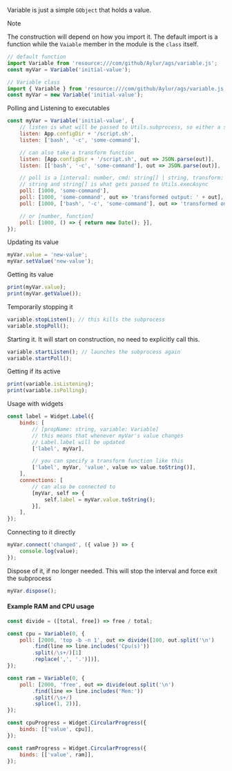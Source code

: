 Variable is just a simple `GObject` that holds a value.

> [!NOTE]
> The construction will depend on how you import it. The default import is a function while the `Vaiable` member in the module is the `class` itself.
```js
// default function
import Variable from 'resource:///com/github/Aylur/ags/variable.js';
const myVar = Variable('initial-value');

// Variable class
import { Variable } from 'resource:///com/github/Aylur/ags/variable.js';
const myVar = new Variable('initial-value');
```

Polling and Listening to executables
```js
const myVar = Variable('initial-value', {
    // listen is what will be passed to Utils.subprocess, so either a string or string[]
    listen: App.configDir + '/script.sh',
    listen: ['bash', '-c', 'some-command'],

    // can also take a transform function
    listen: [App.configDir + '/script.sh', out => JSON.parse(out)],
    listen: [['bash', '-c', 'some-command'], out => JSON.parse(out)],

    // poll is a [interval: number, cmd: string[] | string, transform: (string) => any]
    // string and string[] is what gets passed to Utils.execAsync
    poll: [1000, 'some-command'],
    poll: [1000, 'some-command', out => 'transformed output: ' + out],
    poll: [1000, ['bash', '-c', 'some-command'], out => 'transformed output: ' + out],

    // or [number, function]
    poll: [1000, () => { return new Date(); }],
});
```

Updating its value
```js
myVar.value = 'new-value';
myVar.setValue('new-value');
```

Getting its value
```js
print(myVar.value);
print(myVar.getValue());
```

Temporarily stopping it
```js
variable.stopListen(); // this kills the subprocess
variable.stopPoll();
```

Starting it. It will start on construction, no need to explicitly call this.
```js
variable.startListen(); // launches the subprocess again 
variable.startPoll();
```

Getting if its active
```js
print(variable.isListening);
print(variable.isPolling);
```

Usage with widgets
```js
const label = Widget.Label({
    binds: [
        // [propName: string, variable: Variable]
        // this means that whenever myVar's value changes
        // Label.label will be updated
        ['label', myVar],

        // you can specify a transform function like this
        ['label', myVar, 'value', value => value.toString()],
    ],
    connections: [
        // can also be connected to
        [myVar, self => {
            self.label = myVar.value.toString();
        }],
    ],
});
```

Connecting to it directly
```js
myVar.connect('changed', ({ value }) => {
    console.log(value);
});
```

Dispose of it, if no longer needed. This will stop the interval and force exit the subprocess
```js
myVar.dispose();
```

#### Example RAM and CPU usage
```js
const divide = ([total, free]) => free / total;

const cpu = Variable(0, {
    poll: [2000, 'top -b -n 1', out => divide([100, out.split('\n')
        .find(line => line.includes('Cpu(s)'))
        .split(/\s+/)[1]
        .replace(',', '.')])],
});

const ram = Variable(0, {
    poll: [2000, 'free', out => divide(out.split('\n')
        .find(line => line.includes('Mem:'))
        .split(/\s+/)
        .splice(1, 2))],
});

const cpuProgress = Widget.CircularProgress({
    binds: [['value', cpu]],
});

const ramProgress = Widget.CircularProgress({
    binds: [['value', ram]],
});
```
